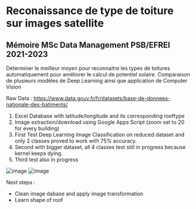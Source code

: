 # Reconaissance de type de toiture sur images satellite

## Mémoire MSc Data Management PSB/EFREI 2021-2023

Déterminer le meilleur moyen pour reconnaitre les types de toitures automatiquement pour améliorer le calcul de potentiel solaire. Comparaison de plusieurs modèles de Deep Learning ainsi que application de Computer Vision


Raw Data : https://www.data.gouv.fr/fr/datasets/base-de-donnees-nationale-des-batiments/ 

1. Excel Database with latitude/longitude and its corresponding rooftype
2. Image extraction/download using Google Apps Script
(zoom set to 20 for every building)
4. First Test Deep Learning Image Classification on reduced dataset and only 2 classes proved to work with 75% accuracy.
5. Second with bigger dataset, all 4 classes test still in progress because kernel keeps dying.
6. Third test also in progress

![image](https://user-images.githubusercontent.com/101122818/213943186-97af9c0f-9b6e-4309-9d9f-9c22fe48a881.png)
![image](https://user-images.githubusercontent.com/101122818/213943159-49e2d7e2-b561-4080-9ba6-612986373563.png)

Next steps :
- Clean image dabase and apply image transformation
- Learn shape of roof
